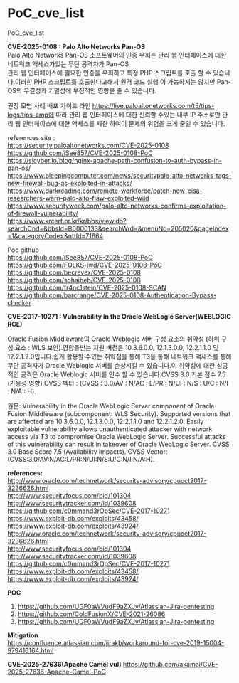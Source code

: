 # PoC_cve_list
PoC_cve_list

<b>CVE-2025-0108 : Palo Alto Networks Pan-OS</b></br>
Palo Alto Networks Pan-OS 소프트웨어의 인증 우회는 관리 웹 인터페이스에 대한 네트워크 액세스가있는 무단 공격자가 Pan-OS  
관리 웹 인터페이스에 필요한 인증을 우회하고 특정 PHP 스크립트를 호출 할 수 있습니다.이러한 PHP 스크립트를 호출한다고해서 원격 코드 실행
이 가능하지는 않지만 Pan-OS의 무결성과 기밀성에 부정적인 영향을 줄 수 있습니다.

권장 모범 사례 배포 가이드 라인 https://live.paloaltonetworks.com/t5/tips-logs/tips-amp에 따라 관리 웹 인터페이스에 대한 신뢰할 수있는 
내부 IP 주소로만 관리 웹 인터페이스에 대한 액세스를 제한 하여이 문제의 위험을 크게 줄일 수 있습니다.

references site :</br>
https://security.paloaltonetworks.com/CVE-2025-0108 </br>
https://github.com/iSee857/CVE-2025-0108-PoC </br>
https://slcyber.io/blog/nginx-apache-path-confusion-to-auth-bypass-in-pan-os/ </br>
https://www.bleepingcomputer.com/news/securitypalo-alto-networks-tags-new-firewall-bug-as-exploited-in-attacks/</br>
https://www.darkreading.com/remote-workforce/patch-now-cisa-researchers-warn-palo-alto-flaw-exploited-wild</br>
https://www.securityweek.com/palo-alto-networks-confirms-exploitation-of-firewall-vulnerability/</br>
https://www.krcert.or.kr/kr/bbs/view.do?searchCnd=&bbsId=B0000133&searchWrd=&menuNo=205020&pageIndex=1&categoryCode=&nttId=71664</br>


Poc github </br>
https://github.com/iSee857/CVE-2025-0108-PoC</br>
https://github.com/FOLKS-iwd/CVE-2025-0108-PoC</br>
https://github.com/becrevex/CVE-2025-0108 </br>
https://github.com/sohaibeb/CVE-2025-0108 </br>
https://github.com/fr4nc1stein/CVE-2025-0108-SCAN </br>
https://github.com/barcrange/CVE-2025-0108-Authentication-Bypass-checker </br>



<b>CVE-2017-10271 : Vulnerability in the Oracle WebLogic Server(WEBLOGIC RCE)</b></br>

 Oracle Fusion Middleware의 Oracle Weblogic 서버 구성 요소의 취약성 (하위 구성 요소 : WLS 보안).영향을받는 지원 버전은 10.3.6.0.0, 12.1.3.0.0, 12.2.1.1.0 및 12.2.1.2.0입니다.쉽게 활용할 수있는 취약점을 통해 T3을 통해 네트워크  액세스를 통해 무단 공격자가 Oracle Weblogic 서버를 손상시킬 수 있습니다.이 취약성에 대한 성공적인 공격은 Oracle Weblogic 서버를 인수 할 수 있습니다.CVSS 3.0 기본 점수 7.5 (가용성 영향).CVSS 벡터 : (CVSS : 3.0/AV : N/AC : L/PR : N/UI : N/S : U/C : N/I : N/A : H).

 원문:  Vulnerability in the Oracle WebLogic Server component of Oracle Fusion Middleware (subcomponent: WLS Security). Supported versions that are affected are 10.3.6.0.0, 12.1.3.0.0, 12.2.1.1.0 and 12.2.1.2.0. Easily exploitable vulnerability allows unauthenticated attacker with network access via T3 to compromise Oracle WebLogic Server. Successful attacks of this vulnerability can result in takeover of Oracle WebLogic Server. CVSS 3.0 Base Score 7.5 (Availability impacts). CVSS Vector: (CVSS:3.0/AV:N/AC:L/PR:N/UI:N/S:U/C:N/I:N/A:H).


<b>references:</b></br>
http://www.oracle.com/technetwork/security-advisory/cpuoct2017-3236626.html</br>
http://www.securityfocus.com/bid/101304</br>
http://www.securitytracker.com/id/1039608</br>
https://github.com/c0mmand3rOpSec/CVE-2017-10271</br>
https://www.exploit-db.com/exploits/43458/</br>
https://www.exploit-db.com/exploits/43924/</br>
http://www.oracle.com/technetwork/security-advisory/cpuoct2017-3236626.html</br>
http://www.securityfocus.com/bid/101304</br>
http://www.securitytracker.com/id/1039608</br>
https://github.com/c0mmand3rOpSec/CVE-2017-10271</br>
https://www.exploit-db.com/exploits/43458/</br>
https://www.exploit-db.com/exploits/43924/</br>


<b>POC</b> </br>
1. https://github.com/UGF0aWVudF9aZXJv/Atlassian-Jira-pentesting</br>
2. https://github.com/ColdFusionX/CVE-2021-26086</br>
3. https://github.com/UGF0aWVudF9aZXJv/Atlassian-Jira-pentesting

<b>Mitigation</b> <bR>
https://confluence.atlassian.com/jirakb/workaround-for-cve-2019-15004-979416164.html</br>



<b>CVE-2025-27636(Apache Camel vul)</b>
https://github.com/akamai/CVE-2025-27636-Apache-Camel-PoC<bR>